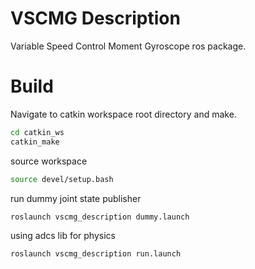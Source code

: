 # VSCMG Description

Variable Speed Control Moment Gyroscope ros package.

# Build
Navigate to catkin workspace root directory and make.


```sh
cd catkin_ws
catkin_make
```

source workspace
```sh
source devel/setup.bash
```
run dummy joint state publisher
```sh
roslaunch vscmg_description dummy.launch
```

using adcs lib for physics
```sh
roslaunch vscmg_description run.launch
```
